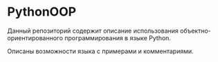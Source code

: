 # PythonOOP
Данный репозиторий содержит описание использования объектно-ориентированного программирования в языке Python.

Описаны возможности языка с примерами и комментариями. 
